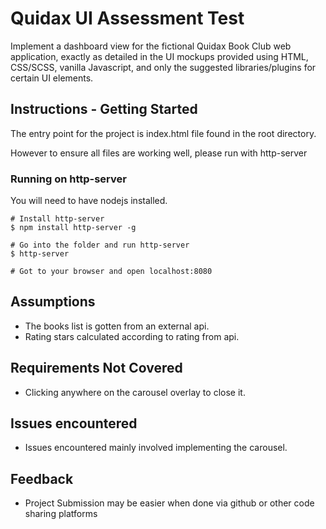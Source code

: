 # Quidax UI Assessment Test

Implement a dashboard view for the fictional Quidax Book Club web application, exactly as detailed in the UI mockups provided using HTML, CSS/SCSS, vanilla Javascript, and  only  the suggested libraries/plugins for certain UI elements.

## Instructions - Getting Started

The entry point for the project is index.html file found in the root directory. 

However to ensure all files are working well, please run with http-server

### Running on http-server

You will need to have nodejs installed.

```
# Install http-server
$ npm install http-server -g

# Go into the folder and run http-server
$ http-server

# Got to your browser and open localhost:8080

```

## Assumptions

- The books list is gotten from an external api. 
- Rating stars calculated according to rating from api.

## Requirements Not Covered

- Clicking anywhere on the carousel overlay to close it.

## Issues encountered

- Issues encountered mainly involved implementing the carousel. 

## Feedback 

- Project Submission may be easier when done via github or other code sharing platforms


